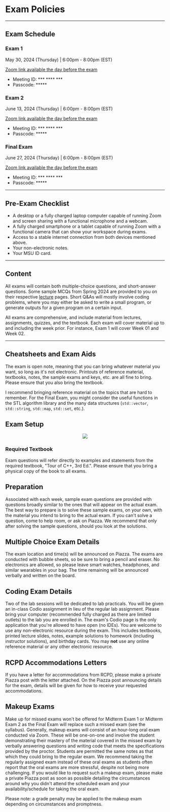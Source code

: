 <!-- ---
layout: page
title: Exam Policies
has_children: false
nav_order: 10
description: Exam requirements and policies
--- -->

# Exam Policies

---

## Exam Schedule

### Exam 1

May 30, 2024 (Thursday) | 6:00pm - 8:00pm (EST)

[Zoom link available the day before the exam]()

* Meeting ID: \*\*\* \*\*\*\* \*\*\*
* Passcode: \*\*\*\*\*

### Exam 2

June 13, 2024 (Thursday) | 6:00pm - 8:00pm (EST)

[Zoom link available the day before the exam]()

* Meeting ID: \*\*\* \*\*\*\* \*\*\*
* Passcode: \*\*\*\*\*

### Final Exam

June 27, 2024 (Thursday) | 6:00pm - 8:00pm (EST)

[Zoom link available the day before the exam]()

* Meeting ID: \*\*\* \*\*\*\* \*\*\*
* Passcode: \*\*\*\*\*

---

## Pre-Exam Checklist

- A desktop or a fully charged laptop computer capable of running Zoom and screen sharing with a functional microphone and a webcam.
- A fully charged smartphone or a tablet capable of running Zoom with a functional camera that can show your workspace during exams.
- Access to a stable internet connection from both devices mentioned above.
- Your non-electronic notes.
- Your MSU ID card.

---

## Content

All exams will contain both multiple-choice questions, and short-answer questions. Some sample MCQs from Spring 2024 are provided to you on their respective [lecture](../lectures/) pages. Short Q&As will mostly involve coding problems, where you may either be asked to write a small program, or generate outputs for a given program on a certain input.

All exams are comprehensive, and include material from lectures, assignments, quizzes, and the textbook. Each exam will cover material up to and including the week prior. For instance, Exam 1 will cover Week 01 and Week 02.

---

## Cheatsheets and Exam Aids

The exam is open note, meaning that you can bring whatever material you want, so long as it's not electronic. Printouts of reference material, textbooks, notes, the sample exams and keys, etc. are all fine to bring. Please ensure that you also bring the textbook.

I recommend bringing reference material on the topics that are hard to remember. For the Final Exam, you might consider the useful functions in the STL algorithm library and the many data structures (`std::vector`, `std::string`, `std::map`, `std::set`, etc.).

## Exam Setup

<div align="center">
    <img src="../assets/images/exam_view.jpg">
</div>



### Required Textbook

Exam questions will refer directly to examples and statements from the required textbook, "Tour of C++, 3rd Ed.". Please ensure that you bring a physical copy of the book to all exams.

## Preparation

Associated with each week, sample exam questions are provided with questions broadly similar to the ones that will appear on the actual exam. The best way to prepare is to solve these sample exams, on your own, with the material you intend to bring to the actual exam. If you can't solve a question, come to help room, or ask on Piazza. We recommend that only after solving the sample questions, should you look at the solutions.




## Multiple Choice Exam Details

The exam location and time(s) will be announced on Piazza. The exams are conducted with bubble sheets, so be sure to bring a pencil and eraser. No electronics are allowed, so please leave smart watches, headphones, and similar wearables in your bag. The time remaining will be announced verbally and written on the board.

## Coding Exam Details

Two of the lab sessions will be dedicated to lab practicals. You will be given an in-class Codio assignment in lieu of the regular lab assignment. Please bring your computer (recommended fully charged as there are limited outlets) to the lab you are enrolled in. The exam's Codio page is the only application that you're allowed to have open (no IDEs). You are welcome to use any non-electronic resource during the exam. This includes textbooks, printed lecture slides, notes, example solutions to homework (including instructor solutions), and birthday cards. You may **not** use any online reference material or any other electronic resource.

## RCPD Accommodations Letters

If you have a letter for accommodations from RCPD, please make a private Piazza post with the letter attached. On the Piazza post announcing details for the exam, details will be given for how to receive your requested accommodations.

## Makeup Exams

Make up for missed exams won't be offered for Midterm Exam 1 or Midterm Exam 2 as the Final Exam will replace such a missed exam (see the syllabus). Generally, makeup exams will consist of an hour-long oral exam conducted via Zoom. These will be one-on-one and involve the student demonstrating their mastery of the material covered in the missed exam by verbally answering questions and writing code that meets the specifications provided by the proctor. Students are permitted the same notes as that which they could bring to the regular exam. We recommend taking the regularly assigned exam instead of these oral exams as students often report that the oral exams are more stressful, despite not being more challenging. If you would like to request such a makeup exam, please make a private Piazza post as soon as possible detailing the circumstances around why you didn't attend the scheduled exam and your availability/schedule for taking the oral exam. 

Please note: a grade penalty may be applied to the makeup exam depending on circumstances and promptness.